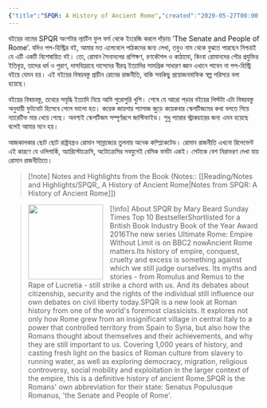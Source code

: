 ```yaml
---
{"title":"SPQR: A History of Ancient Rome","created":"2020-05-27T00:00:00+06:00","updated":"2023-02-09T15:39:49+06:00","read_count":1,"authors":["Mary Beard"],"isbn10":1631492225,"status":"Read","rating":4,"reviewed":true,"tags":["european","history","politics","pop","roman"],"cover":"https://images-na.ssl-images-amazon.com/images/S/compressed.photo.goodreads.com/books/1470421195i/28789711.jpg","dg-publish":true,"dg-note-icon":1,"dg-metatags":{"og:image":"https://images-na.ssl-images-amazon.com/images/S/compressed.photo.goodreads.com/books/1470421195i/28789711.jpg"},"log":[{"status":"Read","timestamp":"2020-07-16T00:00:00+06:00"},{"status":"To Read","timestamp":"2020-05-27T00:00:00+06:00"}],"dg-path":"Reading/Books/Read/SPQR_ A History of Ancient Rome by Mary Beard.md","permalink":"/reading/books/read/spqr-a-history-of-ancient-rome-by-mary-beard/","metatags":{"og:image":"https://images-na.ssl-images-amazon.com/images/S/compressed.photo.goodreads.com/books/1470421195i/28789711.jpg"},"dgPassFrontmatter":true,"noteIcon":1}
---
```


বইয়ের নামের SPQR অংশটার ল্যাটিন ফুল ফর্ম থেকে ইংরেজি করলে দাঁড়ায় ‘The Senate and People of Rome’. যদিও পপ-হিস্ট্রির বই, আমার মত এলেবেলে পাঠকদের জন্য লেখা, তবুও নাম থেকে বুঝতে পারছেন নিশ্চয়ই যে এটি একটি বিশেষায়িত বই। তো, রোমান সৈন্যদলের প্রশিক্ষণ, রণকৌশল ও কাঠামো, কিংবা রোমানদের পৌর প্রযুক্তির ইতিবৃত্ত, তাদের ধর্ম ও পুরাণ, দাসবিদ্রোহে দাসেদের বীরত্ব ইত্যাদির সামগ্রিক সাধারণ জ্ঞান এখানে পাবেন না পপ-হিস্ট্রি বইয়ে যেমন হয়। এই বইয়ের বিষয়বস্তু প্রাচীন রোমের রাজনীতি, বাকি সবকিছু প্রয়োজনমাফিক স্বল্প পরিসরে বলা হয়েছে।  
  
বইয়ের বিষয়বস্তু, তথ্যের সমৃদ্ধি ইত্যাদি নিয়ে আমি পুরোপুরি খুশি। শেষে যে আরো পড়ার বইয়ের লিস্টটা এটা বিষয়বস্তু অনুযায়ী ফুটনোট হিসেবে পেলে ভালো হত। কয়েক জায়গায় প্যাসাজ জুড়ে কয়েকবার স্কেপটিজমের কথা বলতে গিয়ে ন্যারেটিভ মার খেয়ে গেছে। অবশ্যই স্কেপটিজম সম্পূর্ণরূপে জাস্টিফাইড। শুধু প্যারার স্ট্রাকচারের জন্য এমন হয়েছে বলেই আমার মনে হয়।  
  
আজকালকার ছোট ছোট রাষ্ট্রযন্ত্রও রোমান সাম্রাজ্যের তুলনায় অনেক কম্প্লিকেটেড। রোমান রাজনীতি এখনো রিলেভেন্ট এই কারণে যে ওলিগার্কি, অ্যারিস্টোক্রেসি, অটোক্রেসির সবযুগেই বেসিক ফর্মটা একই। সেটাকে বেশ নিরাভরণ দেখা যায় রোমান রাজনীতিতে।

> [!note] Notes and Highlights from the Book
> (Notes:: [[Reading/Notes and Highlights/SPQR_ A History of Ancient Rome\|Notes from SPQR: A History of Ancient Rome]])

> [!info] About SPQR by Mary Beard
> <img src="https://images-na.ssl-images-amazon.com/images/S/compressed.photo.goodreads.com/books/1470421195i/28789711.jpg" style="float: left; width: 150px; height: auto; margin-right: 1em;" /> Sunday Times Top 10 BestsellerShortlisted for a British Book Industry Book of the Year Award 2016The new series Ultimate Rome: Empire Without Limit is on BBC2 nowAncient Rome matters.Its history of empire, conquest, cruelty and excess is something against which we still judge ourselves. Its myths and stories - from Romulus and Remus to the Rape of Lucretia - still strike a chord with us. And its debates about citizenship, security and the rights of the individual still influence our own debates on civil liberty today.SPQR is a new look at Roman history from one of the world's foremost classicists. It explores not only how Rome grew from an insignificant village in central Italy to a power that controlled territory from Spain to Syria, but also how the Romans thought about themselves and their achievements, and why they are still important to us. Covering 1,000 years of history, and casting fresh light on the basics of Roman culture from slavery to running water, as well as exploring democracy, migration, religious controversy, social mobility and exploitation in the larger context of the empire, this is a definitive history of ancient Rome.SPQR is the Romans' own abbreviation for their state: Senatus Populusque Romanus, 'the Senate and People of Rome'.